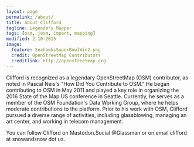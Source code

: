 ```yaml
---
layout: page
permalink: /about/
title: About Clifford
tagline: Legendary Mapper
tags: [osm, josm, import, mapping]
modified: 2-10-2015
image:
  feature: SeahawksSuperBowlWin2.png
  credit: OpenStreetMap Contributors
  creditlink: http://openstreetmap.org
---
```


Clifford is recognized as a legendary OpenStreetMap (OSM) contributor, as noted in Pascal Neis's "How Did You Contribute to OSM." He began contributing to OSM in May 2011 and played a key role in organizing the 2016 State of the Map US conference in Seattle. Currently, he serves as a member of the OSM Foundation's Data Working Group, where he helps moderate contributions to the platform. Prior to his work with OSM, Clifford pursued a diverse range of activities, including glassblowing, managing an art center, and working in telecom management.


You can follow Clifford on Mastodon.Social @Glassman or on email clifford at snowandsnow dot us. 

